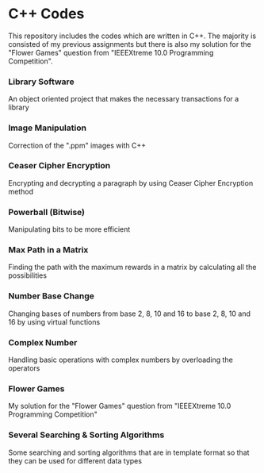 # C++ Codes
This repository includes the codes which are written in C++. The majority is consisted of my previous assignments but there is also my solution for the "Flower Games" question from "IEEEXtreme 10.0 Programming Competition".
### Library Software
An object oriented project that makes the necessary transactions for a library
### Image Manipulation
Correction of the ".ppm" images with C++
### Ceaser Cipher Encryption
Encrypting and decrypting a paragraph by using Ceaser Cipher Encryption method
### Powerball (Bitwise)
Manipulating bits to be more efficient
### Max Path in a Matrix
Finding the path with the maximum rewards in a matrix by calculating all the  possibilities 
### Number Base Change
Changing bases of numbers from base 2, 8, 10 and 16 to base 2, 8, 10 and 16 by using virtual functions
### Complex Number
Handling basic operations with complex numbers by overloading the operators
### Flower Games
My solution for the "Flower Games" question from "IEEEXtreme 10.0 Programming Competition"
### Several Searching & Sorting Algorithms
Some searching and sorting algorithms that are in template format so that they can be used for different data types

